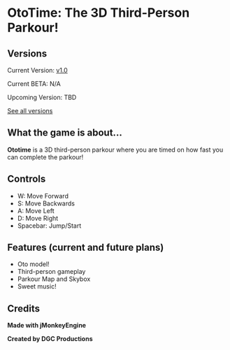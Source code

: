 # **OtoTime: The 3D Third-Person Parkour!**

## **Versions**
Current Version: [v1.0](https://github.com/DGCProductions/ototime/releases/tag/v1.0)

Current BETA: N/A

Upcoming Version: TBD

[See all versions](https://github.com/DGCProductions/ototime/releases)

## **What the game is about...**

**Ototime** is a 3D third-person parkour where you are timed on how fast you can complete the parkour!

## **Controls**

- W: Move Forward
- S: Move Backwards
- A: Move Left
- D: Move Right
- Spacebar: Jump/Start 


## **Features (current and future plans)**
- Oto model!
- Third-person gameplay
- Parkour Map and Skybox
- Sweet music!

 
 ## **Credits**

 **Made with jMonkeyEngine**
 
 **Created by DGC Productions** 
